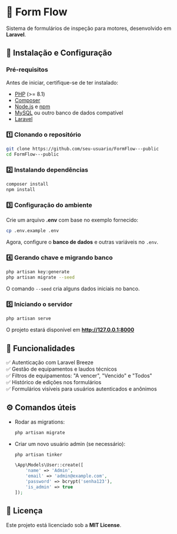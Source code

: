 # 📌 Form Flow

Sistema de formulários de inspeção para motores, desenvolvido em **Laravel**.

## 🚀 Instalação e Configuração

### **Pré-requisitos**
Antes de iniciar, certifique-se de ter instalado:
- [PHP](https://www.php.net/downloads.php) (>= 8.1)
- [Composer](https://getcomposer.org/)
- [Node.js](https://nodejs.org/) e [npm](https://www.npmjs.com/)
- [MySQL](https://www.mysql.com/) ou outro banco de dados compatível
- [Laravel](https://laravel.com/)

### **1️⃣ Clonando o repositório**
```bash
git clone https://github.com/seu-usuario/FormFlow---public
cd FormFlow---public
```

### **2️⃣ Instalando dependências**
```bash
composer install
npm install
```

### **3️⃣ Configuração do ambiente**
Crie um arquivo **.env** com base no exemplo fornecido:
```bash
cp .env.example .env
```
Agora, configure o **banco de dados** e outras variáveis no `.env`.

### **4️⃣ Gerando chave e migrando banco**
```bash
php artisan key:generate
php artisan migrate --seed
```
O comando `--seed` cria alguns dados iniciais no banco.

### **5️⃣ Iniciando o servidor**
```bash
php artisan serve
```
O projeto estará disponível em **http://127.0.0.1:8000**

## 📜 Funcionalidades
✅ Autenticação com Laravel Breeze  
✅ Gestão de equipamentos e laudos técnicos  
✅ Filtros de equipamentos: "A vencer", "Vencido" e "Todos"  
✅ Histórico de edições nos formulários  
✅ Formulários visíveis para usuários autenticados e anônimos  

## ⚙️ Comandos úteis
- Rodar as migrations:
  ```bash
  php artisan migrate
  ```
- Criar um novo usuário admin (se necessário):
  ```bash
  php artisan tinker
  ```
  ```php
  \App\Models\User::create([
      'name' => 'Admin',
      'email' => 'admin@example.com',
      'password' => bcrypt('senha123'),
      'is_admin' => true
  ]);
  ```

## 📜 Licença
Este projeto está licenciado sob a **MIT License**.
